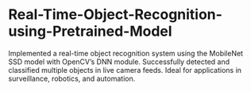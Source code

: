 # Real-Time-Object-Recognition-using-Pretrained-Model
Implemented a real-time object recognition system using the MobileNet SSD model with OpenCV’s DNN module. Successfully detected and classified multiple objects in live camera feeds. Ideal for applications in surveillance, robotics, and automation.
